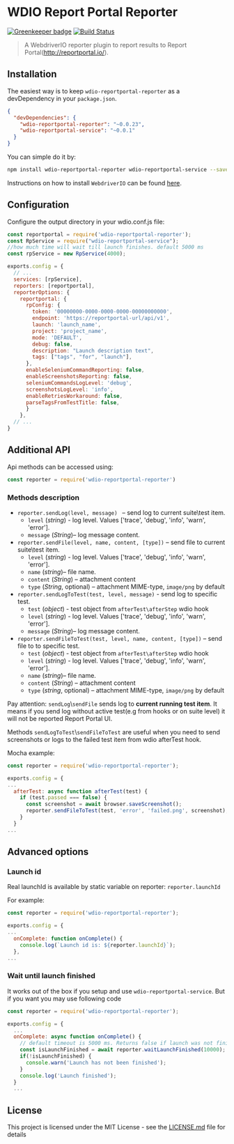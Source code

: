 WDIO Report Portal Reporter
====================

[![Greenkeeper badge](https://badges.greenkeeper.io/BorisOsipov/wdio-reportportal-reporter.svg)](https://greenkeeper.io/)
[![Build Status](https://travis-ci.org/BorisOsipov/wdio-reportportal-reporter.svg?branch=master)](https://travis-ci.org/BorisOsipov/wdio-reportportal-reporter)

> A WebdriverIO reporter plugin to report results to Report Portal(http://reportportal.io/).


## Installation
The easiest way is to keep `wdio-reportportal-reporter` as a devDependency in your `package.json`.
```json
{
  "devDependencies": {
    "wdio-reportportal-reporter": "~0.0.23",
    "wdio-reportportal-service": "~0.0.1"
  }
}
```
You can simple do it by:
```bash
npm install wdio-reportportal-reporter wdio-reportportal-service --save-dev
```
Instructions on how to install `WebdriverIO` can be found [here](http://webdriver.io/guide/getstarted/install.html).
## Configuration
Configure the output directory in your wdio.conf.js file:
```js
const reportportal = require('wdio-reportportal-reporter');
const RpService = require("wdio-reportportal-service");
//how much time will wait till launch finishes. default 5000 ms
const rpService = new RpService(4000);

exports.config = {
  // ...
  services: [rpService],
  reporters: [reportportal],
  reporterOptions: {
    reportportal: {
      rpConfig: {
        token: '00000000-0000-0000-0000-00000000000',
        endpoint: 'https://reportportal-url/api/v1',
        launch: 'launch_name',
        project: 'project_name',
        mode: 'DEFAULT',
        debug: false,
        description: "Launch description text",
        tags: ["tags", "for", "launch"],
      },
      enableSeleniumCommandReporting: false,
      enableScreenshotsReporting: false,
      seleniumCommandsLogLevel: 'debug',
      screenshotsLogLevel: 'info',
      enableRetriesWorkaround: false,
      parseTagsFromTestTitle: false,
      }
    },
  // ...
}
```

## Additional API

Api methods can be accessed using:
```js
const reporter = require('wdio-reportportal-reporter')
```
### Methods description
* `reporter.sendLog(level, message) ` – send log to current suite\test item.
    * `level` (*string*) - log level. Values ['trace', 'debug', 'info', 'warn', 'error'].
    * `message` (*String*)– log message content.
* `reporter.sendFile(level, name, content, [type])` – send file to current suite\test item.
    * `level` (*string*) - log level. Values ['trace', 'debug', 'info', 'warn', 'error'].
    * `name` (*string*)– file name.
    * `content` (*String*) – attachment content
    * `type` (*String*, optional) – attachment MIME-type, `image/png` by default
* `reporter.sendLogToTest(test, level, message)` - send log to specific test.
    * `test` (*object*) - test object from `afterTest\afterStep` wdio hook
    * `level` (*string*) - log level. Values ['trace', 'debug', 'info', 'warn', 'error'].
    * `message` (*String*)– log message content.
* `reporter.sendFileToTest(test, level, name, content, [type])` – send file to to specific test.
    * `test` (*object*) - test object from `afterTest\afterStep` wdio hook
    * `level` (*string*) - log level. Values ['trace', 'debug', 'info', 'warn', 'error'].
    * `name` (*string*)– file name.
    * `content` (*String*) – attachment content
    * `type` (*string*, optional) – attachment MIME-type, `image/png` by default

Pay attention: `sendLog`\\`sendFile` sends log to **current running test item**. It means if you send log without active test(e.g from hooks or on suite level) it will not be reported Report Portal UI.

Methods `sendLogToTest`\\`sendFileToTest` are useful when you need to send screenshots or logs to the failed test item from wdio afterTest hook.

Mocha example:
```js
const reporter = require('wdio-reportportal-reporter');

exports.config = {
...
  afterTest: async function afterTest(test) {
    if (test.passed === false) {
      const screenshot = await browser.saveScreenshot();
      reporter.sendFileToTest(test, 'error', 'failed.png', screenshot);
    }
  }
...
```

## Advanced options

### Launch id
Real launchId is available by static variable on reporter: `reporter.launchId`

For example:
```js
const reporter = require('wdio-reportportal-reporter');

exports.config = {
...
  onComplete: function onComplete() {
    console.log(`Launch id is: ${reporter.launchId}`);
  },
...
```
### Wait until launch finished

It works out of the box if you setup and use `wdio-reportportal-service`. But if you want you may use following code
```js
const reporter = require('wdio-reportportal-reporter');

exports.config = {
  ...
  onComplete: async function onComplete() {
    // default timeout is 5000 ms. Returns false if launch was not finished till timeout
    const isLaunchFinished = await reporter.waitLaunchFinished(10000);
    if(!isLaunchFinished) {
      console.warn('Launch has not been finished');
    }
    console.log('Launch finished');
  }
  ...
```

## License

This project is licensed under the MIT License - see the [LICENSE.md](LICENSE.md) file for details
